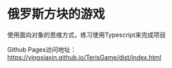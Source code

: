 # 俄罗斯方块的游戏

使用面向对象的思维方式，练习使用Typescript来完成项目

Github Pages访问地址：https://yingxiaxin.github.io/TerisGame/dist/index.html
